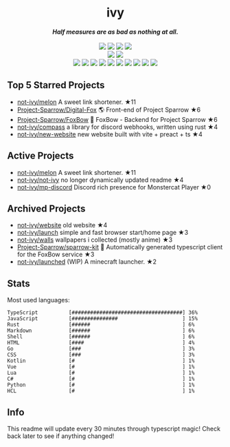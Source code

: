 <!-- deno-fmt-ignore-file -->
<h1 align="center">ivy</h1>
<div align="center">
  <b><i>Half measures are as bad as nothing at all.</i></b>
  <br />
  <br />
  <img src="https://img.shields.io/badge/-Vim-%23ffc9e5?logo=Vim&labelColor=4c566a" />
  <img src="https://img.shields.io/badge/-CLion-%23ffd3da?logo=CLion&labelColor=4c566a" />
  <img src="https://img.shields.io/badge/-IntellJ IDEA-%23ffb4ed?logo=IntelliJIDEA&labelColor=4c566a" />
  <img src="https://img.shields.io/badge/-Visual Studio Code-%23ffaaea?logo=VisualStudioCode&labelColor=4c566a" />
  <br />
  <img src="https://img.shields.io/badge/-macOS-%23f69ee1?logo=macOS&labelColor=4c566a" />
  <img src="https://img.shields.io/badge/-Linux-%23ffbeef?logo=Linux&labelColor=4c566a" />
  <br />
<img src="https://img.shields.io/badge/-TypeScript-ffe5d9" />
<img src="https://img.shields.io/badge/-Go-d8e2dc" />
<img src="https://img.shields.io/badge/-Rust-fae1dd" />
<img src="https://img.shields.io/badge/-JavaScript-f8edeb" />
<img src="https://img.shields.io/badge/-other-e8e8e4" />
<img src="https://img.shields.io/badge/-Markdown-ffd7ba" />
<img src="https://img.shields.io/badge/-Shell-ece4db" />
<img src="https://img.shields.io/badge/-Kotlin-fcd5ce" />
<img src="https://img.shields.io/badge/-Vue-fec5bb" />
<img src="https://img.shields.io/badge/-HTML-fec89a" />
  <br />
</div>

## Top 5 Starred Projects

- [not-ivy/melon](https://github.com/not-ivy/melon) A sweet link shortener. ★11
- [Project-Sparrow/Digital-Fox](https://github.com/Project-Sparrow/Digital-Fox) 🌎 Front-end of Project Sparrow ★6
- [Project-Sparrow/FoxBow](https://github.com/Project-Sparrow/FoxBow) 🏹 FoxBow - Backend for Project Sparrow ★6
- [not-ivy/compass](https://github.com/not-ivy/compass) a library for discord webhooks, written using rust ★4
- [not-ivy/new-website](https://github.com/not-ivy/new-website) new website built with vite + preact + ts ★4

## Active Projects

- [not-ivy/melon](https://github.com/not-ivy/melon) A sweet link shortener. ★11
- [not-ivy/not-ivy](https://github.com/not-ivy/not-ivy) no longer dynamically updated readme ★4
- [not-ivy/mp-discord](https://github.com/not-ivy/mp-discord) Discord rich presence for Monstercat Player ★0

## Archived Projects

- [not-ivy/website](https://github.com/not-ivy/website) old website ★4
- [not-ivy/launch](https://github.com/not-ivy/launch) simple and fast browser start/home page ★3
- [not-ivy/walls](https://github.com/not-ivy/walls) wallpapers i collected (mostly anime) ★3
- [Project-Sparrow/sparrow-kit](https://github.com/Project-Sparrow/sparrow-kit) 🤖 Automatically generated typescript client for the FoxBow service ★3
- [not-ivy/launched](https://github.com/not-ivy/launched) (WIP) A minecraft launcher. ★2

## Stats

Most used languages:
```
TypeScript          [####################################] 36%
JavaScript          [###############                     ] 15%
Rust                [######                              ] 6%
Markdown            [######                              ] 6%
Shell               [######                              ] 6%
HTML                [####                                ] 4%
Go                  [###                                 ] 3%
CSS                 [###                                 ] 3%
Kotlin              [#                                   ] 1%
Vue                 [#                                   ] 1%
Lua                 [#                                   ] 1%
C#                  [#                                   ] 1%
Python              [#                                   ] 1%
HCL                 [#                                   ] 1%
```

## Info

This readme will update every 30 minutes through typescript magic! Check back later to see if anything changed!
